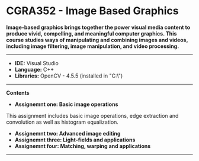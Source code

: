 # CGRA352 - Image Based Graphics
**Image-based graphics brings together the power visual media content to produce vivid, compelling, and meaningful computer graphics. This course studies ways of manipulating and combining images and videos, including image filtering, image manipulation, and video processing.**

---
* **IDE:** Visual Studio
* **Language:** C++
* **Libraries:** OpenCV - 4.5.5 (installed in "C:\\")

---
**Contents**
* **Assignemnt one: Basic image operations**

This assignment includes basic image operations, edge extraction and convolution as well as histogram equalization.
* **Assignemnt two: Advanced image editing**
* **Assignemnt three: Light-fields and applications**
* **Assignemnt four: Matching, warping and applications**

---
